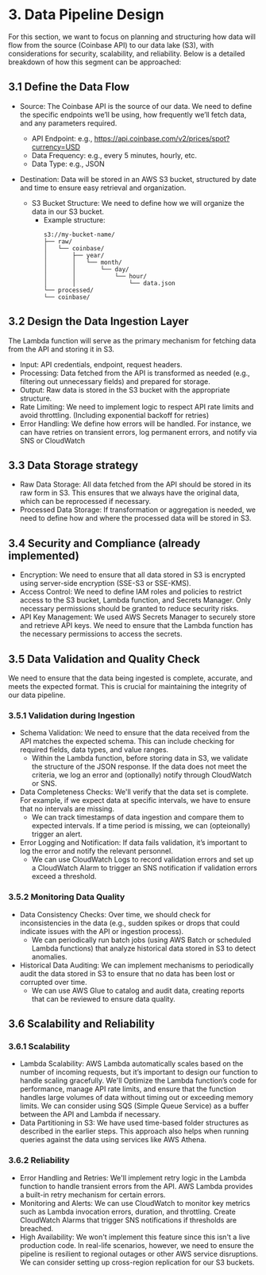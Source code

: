 # 3. Data Pipeline Design

For this section, we want to focus on planning and structuring how data will flow from the source (Coinbase API) to our data lake (S3), with considerations for security, scalability, and reliability. Below is a detailed breakdown of how this segment can be approached:

## 3.1 Define the Data Flow

* Source: The Coinbase API is the source of our data. We need to define the specific endpoints we’ll be using, how frequently we’ll fetch data, and any parameters required.
  * API Endpoint: e.g., https://api.coinbase.com/v2/prices/spot?currency=USD
  * Data Frequency: e.g., every 5 minutes, hourly, etc.
  * Data Type: e.g., JSON
  
* Destination: Data will be stored in an AWS S3 bucket, structured by date and time to ensure easy retrieval and organization.
  * S3 Bucket Structure: We need to define how we will organize the data in our S3 bucket.
    * Example structure:
      ```
      s3://my-bucket-name/
      ├── raw/
      │   └── coinbase/
      │       ├── year/
      │       │   └── month/
      │       │       └── day/
      │       │           └── hour/
      │       │               └── data.json
      └── processed/
      └── coinbase/
      ```
## 3.2 Design the Data Ingestion Layer

The Lambda function will serve as the primary mechanism for fetching data from the API and storing it in S3.
* Input: API credentials, endpoint, request headers.
* Processing: Data fetched from the API is transformed as needed (e.g., filtering out unnecessary fields) and prepared for storage.
* Output: Raw data is stored in the S3 bucket with the appropriate structure.
* Rate Limiting: We need to implement logic to respect API rate limits and avoid throttling. (Including exponential backoff for retries)
* Error Handling: We define how errors will be handled. For instance, we can have retries on transient errors, log permanent errors, and notify via SNS or CloudWatch

## 3.3 Data Storage strategy

* Raw Data Storage: All data fetched from the API should be stored in its raw form in S3. This ensures that we always have the original data, which can be reprocessed if necessary.
* Processed Data Storage: If transformation or aggregation is needed, we need to define how and where the processed data will be stored in S3.

## 3.4 Security and Compliance (already implemented)

* Encryption: We need to ensure that all data stored in S3 is encrypted using server-side encryption (SSE-S3 or SSE-KMS).
* Access Control: We need to define IAM roles and policies to restrict access to the S3 bucket, Lambda function, and Secrets Manager. Only necessary permissions should be granted to reduce security risks.
* API Key Management: We used AWS Secrets Manager to securely store and retrieve API keys. We need to ensure that the Lambda function has the necessary permissions to access the secrets.


## 3.5 Data Validation and Quality Check

We need to ensure that the data being ingested is complete, accurate, and meets the expected format. This is crucial for maintaining the integrity of our data pipeline.

### 3.5.1 Validation during Ingestion
* Schema Validation: We need to ensure that the data received from the API matches the expected schema. This can include checking for required fields, data types, and value ranges.
  * Within the Lambda function, before storing data in S3, we validate the structure of the JSON response. If the data does not meet the criteria, we log an error and (optionally) notify through CloudWatch or SNS.
* Data Completeness Checks: We'll verify that the data set is complete. For example, if we expect data at specific intervals, we have to ensure that no intervals are missing.
  * We can track timestamps of data ingestion and compare them to expected intervals. If a time period is missing, we can (opteionally) trigger an alert.
* Error Logging and Notification: If data fails validation, it’s important to log the error and notify the relevant personnel.
  * We can use CloudWatch Logs to record validation errors and set up a CloudWatch Alarm to trigger an SNS notification if validation errors exceed a threshold.
 
### 3.5.2 Monitoring Data Quality
* Data Consistency Checks: Over time, we should check for inconsistencies in the data (e.g., sudden spikes or drops that could indicate issues with the API or ingestion process).
  * We can periodically run batch jobs (using AWS Batch or scheduled Lambda functions) that analyze historical data stored in S3 to detect anomalies.
* Historical Data Auditing: We can implement mechanisms to periodically audit the data stored in S3 to ensure that no data has been lost or corrupted over time.
  * We can use AWS Glue to catalog and audit data, creating reports that can be reviewed to ensure data quality.

## 3.6 Scalability and Reliability

### 3.6.1 Scalability
* Lambda Scalability: AWS Lambda automatically scales based on the number of incoming requests, but it’s important to design our function to handle scaling gracefully. We'll Optimize the Lambda function’s code for performance, manage API rate limits, and ensure that the function handles large volumes of data without timing out or exceeding memory limits. We can consider using SQS (Simple Queue Service) as a buffer between the API and Lambda if necessary.
* Data Partitioning in S3: We have used time-based folder structures as described in the earlier steps. This approach also helps when running queries against the data using services like AWS Athena.

### 3.6.2 Reliability

* Error Handling and Retries: We'll implement retry logic in the Lambda function to handle transient errors from the API. AWS Lambda provides a built-in retry mechanism for certain errors.
* Monitoring and Alerts: We can use CloudWatch to monitor key metrics such as Lambda invocation errors, duration, and throttling. Create CloudWatch Alarms that trigger SNS notifications if thresholds are breached.
* High Availability: We won't implement this feature since this isn't a live production code. In real-life scenarios, however, we need to ensure the pipeline is resilient to regional outages or other AWS service disruptions. We can consider setting up cross-region replication for our S3 buckets.












